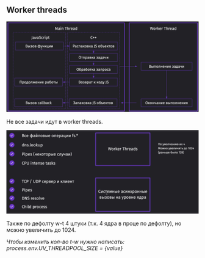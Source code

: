 ## Worker threads

![Screenshot](screenshot.jpg)

Не все задачи идут в worker threads.

![Screenshot](screenshot2.jpg)

Также по дефолту w-t 4 штуки (т.к. 4 ядра в проце по дефолту), но можно увеличить до 1024.

_Чтобы изменить кол-во t-w нужно написать: process.env.UV_THREADPOOL_SIZE = {value}_
